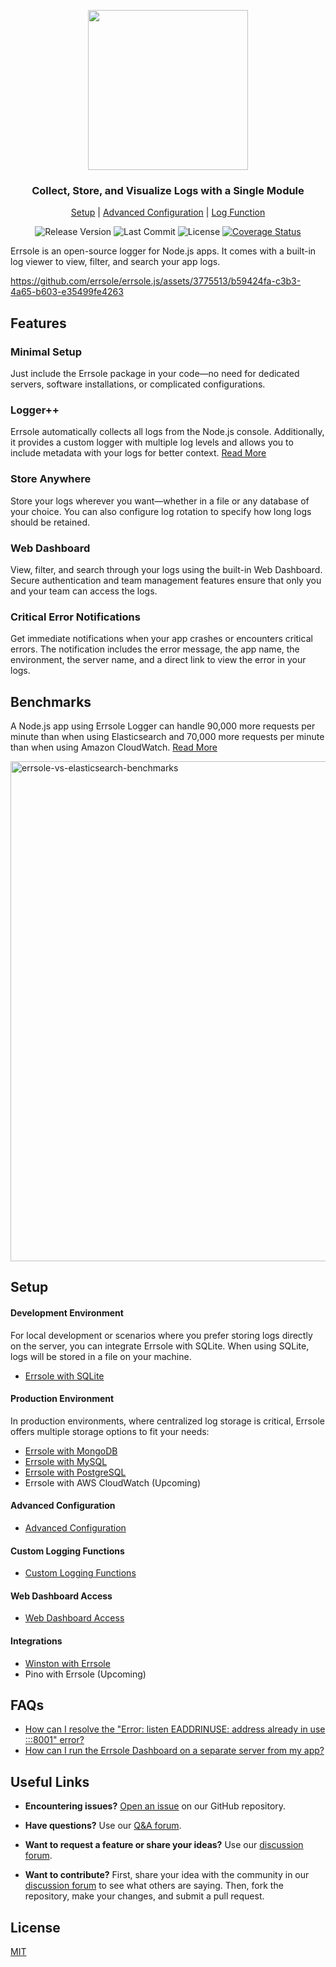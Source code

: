 <p align="center">
  <img src="https://github.com/errsole/errsole.js/assets/3775513/e7499016-cb28-488d-a47d-f1ba24804d2b" width="256"/>

  <h3 align="center">Collect, Store, and Visualize Logs with a Single Module</h3>

  <p align="center">
    <a href="#setup">Setup</a> |
    <a href="https://github.com/errsole/errsole.js/blob/master/docs/advanced-configuration.md">Advanced Configuration</a> |
    <a href="https://github.com/errsole/errsole.js/blob/master/docs/custom-logging-functions.md">Log Function</a>
  </p>

  <div align="center">
  <img src="https://img.shields.io/github/v/release/errsole/errsole.js" alt="Release Version" />
  <img src="https://img.shields.io/github/last-commit/errsole/errsole.js" alt="Last Commit" />
  <img src="https://img.shields.io/github/license/errsole/errsole.js" alt="License" />
  <a href="https://coveralls.io/github/errsole/errsole.js">
    <img src="https://coveralls.io/repos/github/errsole/errsole.js/badge.svg" alt="Coverage Status" />
  </a>
  </div>
</p>

Errsole is an open-source logger for Node.js apps. It comes with a built-in log viewer to view, filter, and search your app logs.

https://github.com/errsole/errsole.js/assets/3775513/b59424fa-c3b3-4a65-b603-e35499fe4263

## Features

### Minimal Setup

Just include the Errsole package in your code—no need for dedicated servers, software installations, or complicated configurations.

### Logger++

Errsole automatically collects all logs from the Node.js console. Additionally, it provides a custom logger with multiple log levels and allows you to include metadata with your logs for better context. [Read More](https://github.com/errsole/errsole.js/blob/master/docs/custom-logging-functions.md)

### Store Anywhere

Store your logs wherever you want—whether in a file or any database of your choice. You can also configure log rotation to specify how long logs should be retained.

### Web Dashboard

View, filter, and search through your logs using the built-in Web Dashboard. Secure authentication and team management features ensure that only you and your team can access the logs.

### Critical Error Notifications

Get immediate notifications when your app crashes or encounters critical errors. The notification includes the error message, the app name, the environment, the server name, and a direct link to view the error in your logs.

## Benchmarks

A Node.js app using Errsole Logger can handle 90,000 more requests per minute than when using Elasticsearch and 70,000 more requests per minute than when using Amazon CloudWatch. [Read More](https://github.com/errsole/errsole.js/blob/master/docs/benchmarks.md)

<img src="https://github.com/user-attachments/assets/e193e016-a14a-46c1-92af-865b3be27df4" alt="errsole-vs-elasticsearch-benchmarks" width="800">

## Setup

#### Development Environment
For local development or scenarios where you prefer storing logs directly on the server, you can integrate Errsole with SQLite. When using SQLite, logs will be stored in a file on your machine.

* [Errsole with SQLite](https://github.com/errsole/errsole.js/blob/master/docs/sqlite-storage.md)

#### Production Environment

In production environments, where centralized log storage is critical, Errsole offers multiple storage options to fit your needs:

* [Errsole with MongoDB](https://github.com/errsole/errsole.js/blob/master/docs/mongodb-storage.md)
* [Errsole with MySQL](https://github.com/errsole/errsole.js/blob/master/docs/mysql-storage.md)
* [Errsole with PostgreSQL](https://github.com/errsole/errsole.js/blob/master/docs/postgresql-storage.md)
* Errsole with AWS CloudWatch (Upcoming)

#### Advanced Configuration

* [Advanced Configuration](https://github.com/errsole/errsole.js/blob/master/docs/advanced-configuration.md)

#### Custom Logging Functions

* [Custom Logging Functions](https://github.com/errsole/errsole.js/blob/master/docs/custom-logging-functions.md)

#### Web Dashboard Access

* [Web Dashboard Access](https://github.com/errsole/errsole.js/blob/master/docs/web-dashboard-access.md)

#### Integrations

* [Winston with Errsole](https://github.com/errsole/errsole.js/blob/master/docs/winston-errsole.md)
* Pino with Errsole (Upcoming)

## FAQs

* [How can I resolve the "Error: listen EADDRINUSE: address already in use :::8001" error?](https://github.com/errsole/errsole.js/discussions/91)
* [How can I run the Errsole Dashboard on a separate server from my app?](https://github.com/errsole/errsole.js/discussions/113)

## Useful Links

* **Encountering issues?** [Open an issue](https://github.com/errsole/errsole.js/issues/new) on our GitHub repository.

* **Have questions?** Use our [Q&A forum](https://github.com/errsole/errsole.js/discussions/categories/q-a).

* **Want to request a feature or share your ideas?** Use our [discussion forum](https://github.com/errsole/errsole.js/discussions/categories/general).

* **Want to contribute?** First, share your idea with the community in our [discussion forum](https://github.com/errsole/errsole.js/discussions/categories/general) to see what others are saying. Then, fork the repository, make your changes, and submit a pull request.

## License

[MIT](https://github.com/errsole/errsole.js/blob/master/LICENSE)
